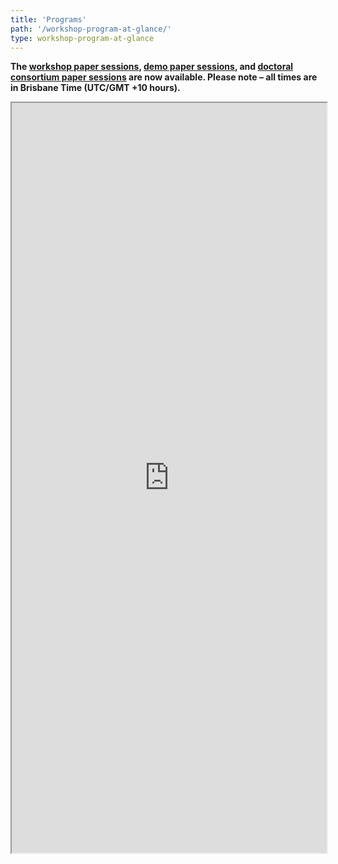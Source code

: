 ```yaml
---
title: 'Programs' 
path: '/workshop-program-at-glance/' 
type: workshop-program-at-glance
---
```


**The <a style="text-decoration: underline" href='https://ieee-edoc.org/2021/workshop-paper-sessions'>workshop paper sessions</a>, 
<a style="text-decoration: underline" href='https://ieee-edoc.org/2021/demo-paper-sessions'>demo paper sessions</a>, and
<a style="text-decoration: underline" href='https://ieee-edoc.org/2021/dc-paper-sessions'>doctoral consortium paper sessions</a>
are now available. Please note – all times are in Brisbane Time (UTC/GMT +10 hours).**

<iframe  width='100%' height='1200' src="https://docs.google.com/spreadsheets/d/e/2PACX-1vR5pXRDNFz_EJY3LYGIa08uHOMmGTyTY9S7bifLhtZ45bIEQoL8d01Cwy6wcr8ARrHK8WPTDwB23zPv/pubhtml?gid=1187360527&amp;range=A1:H40&amp;single=true&amp;widget=true&amp;headers=false"></iframe>